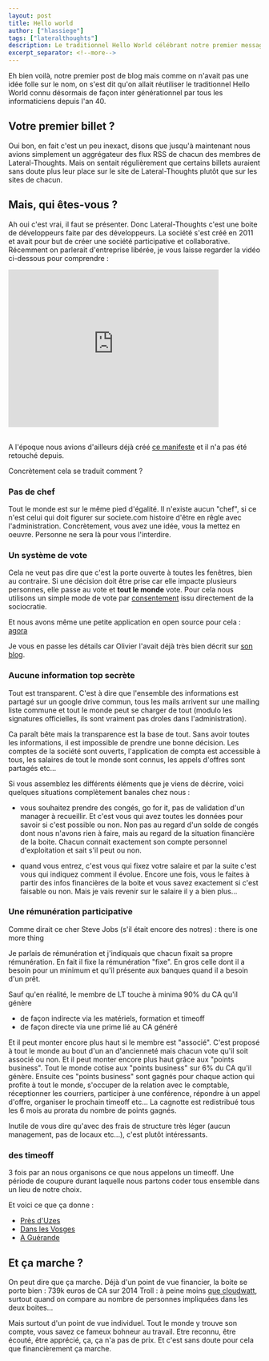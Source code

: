 ```yaml
---
layout: post
title: Hello world
author: ["hlassiege"]
tags: ["lateralthoughts"]
description: Le traditionnel Hello World célébrant notre premier message de blog
excerpt_separator: <!--more-->
---
```


Eh bien voilà, notre premier post de blog mais comme on n'avait pas une idée folle sur le nom, on s'est dit qu'on allait réutiliser le traditionnel Hello World connu désormais de façon inter générationnel par tous les informaticiens depuis l'an 40.

<!--more-->

## Votre premier billet ?

Oui bon, en fait c'est un peu inexact, disons que jusqu'à maintenant nous avions simplement un aggrégateur des flux RSS de chacun des membres de Lateral-Thoughts. Mais on sentait régulièrement que certains billets auraient sans doute plus leur place sur le site de Lateral-Thoughts plutôt que sur les sites de chacun. 

## Mais, qui êtes-vous ?

Ah oui c'est vrai, il faut se présenter. 
Donc Lateral-Thoughts c'est une boite de développeurs faite par des développeurs. La société s'est créé en 2011 et avait pour but de créer une société participative et collaborative. Récemment on parlerait d'entreprise libérée, je vous laisse regarder la vidéo ci-dessous pour comprendre :

<div class="row">
    <div class="col-md-offset-3"> 
      <iframe width="420" height="315" src="http://www.youtube.com/embed/ZrAFpPbz7O4" frameborder="0" allowfullscreen></iframe>
    </div>
</div>  
<br/>

A l'époque nous avions d'ailleurs déjà créé [ce manifeste](http://www.lateral-thoughts.com/vision) et il n'a pas été retouché depuis. 

Concrètement cela se traduit comment ? 

### Pas de chef
Tout le monde est sur le même pied d'égalité. Il n'existe aucun "chef", si ce n'est celui qui doit figurer sur societe.com histoire d'être en rêgle avec l'administration. 
Concrètement, vous avez une idée, vous la mettez en oeuvre. Personne ne sera là pour vous l'interdire. 

### Un système de vote 
Cela ne veut pas dire que c'est la porte ouverte à toutes les fenêtres, bien au contraire. Si une décision doit être prise car elle impacte plusieurs personnes, elle passe au vote et __tout le monde__ vote. 
Pour cela nous utilisons un simple mode de vote par [consentement](http://fr.wikipedia.org/wiki/Sociocratie#La_prise_de_d.C3.A9cision_par_consentement) issu directement de la sociocratie. 

Et nous avons même une petite application en open source pour cela : [agora](https://github.com/LateralThoughts/lt-agora)

Je vous en passe les détails car Olivier l'avait déjà très bien décrit sur [son blog](https://ogirardot.wordpress.com/2012/12/16/agora-automatiser-la-democratie-dans-une-nossii/).

### Aucune information top secrète 
Tout est transparent. C'est à dire que l'ensemble des informations est partagé sur un google drive commun, tous les mails arrivent sur une mailing liste commune et tout le monde peut se charger de tout (modulo les signatures officielles, ils sont vraiment pas droles dans l'administration). 

Ca paraît bête mais la transparence est la base de tout. Sans avoir toutes les informations, il est impossible de prendre une bonne décision. Les comptes de la société sont ouverts, l'application de compta est accessible à tous, les salaires de tout le monde sont connus, les appels d'offres sont partagés etc... 

Si vous assemblez les différents éléments que je viens de décrire, voici quelques situations complètement banales chez nous :

- vous souhaitez prendre des congés, go for it, pas de validation d'un manager à recueillir. 
Et c'est vous qui avez toutes les données pour savoir si c'est possible ou non. Non pas au regard d'un solde de congés dont nous n'avons rien à faire, mais au regard de la situation financière de la boite. Chacun connait exactement son compte personnel d'exploitation et sait s'il peut ou non. 

- quand vous entrez, c'est vous qui fixez votre salaire et par la suite c'est vous qui indiquez comment il évolue. Encore une fois, vous le faites à partir des infos financières de la boite et vous savez exactement si c'est faisable ou non. Mais je vais revenir sur le salaire il y a bien plus...

### Une rémunération participative
Comme dirait ce cher Steve Jobs (s'il était encore des notres) : there is one more thing

Je parlais de rémunération et j'indiquais que chacun fixait sa propre rémunération. En fait il fixe la rémunération "fixe". En gros celle dont il a besoin pour un minimum et qu'il présente aux banques quand il a besoin d'un prêt.

Sauf qu'en réalité, le membre de LT touche à minima 90% du CA qu'il génère

- de façon indirecte via les matériels, formation et timeoff 
- de façon directe via une prime lié au CA généré

Et il peut monter encore plus haut si le membre est "associé". C'est proposé à tout le monde au bout d'un an d'ancienneté mais chacun vote qu'il soit associé ou non. 
Et il peut monter encore plus haut grâce aux "points business". 
Tout le monde cotise aux "points business" sur 6% du CA qu'il génère. Ensuite ces "points business" sont gagnés pour chaque action qui profite à tout le monde, s'occuper de la relation avec le comptable, réceptionner les courriers, participer à une conférence, répondre à un appel d'offre, organiser le prochain timeoff etc... 
La cagnotte est redistribué tous les 6 mois au prorata du nombre de points gagnés.

Inutile de vous dire qu'avec des frais de structure très léger (aucun management, pas de locaux etc...), c'est plutôt intéressants.

### des timeoff

3 fois par an nous organisons ce que nous appelons un timeoff. Une période de coupure durant laquelle nous partons coder tous ensemble dans un lieu de notre choix. 

Et voici ce que ça donne : 

- [Près d'Uzes](https://ogirardot.wordpress.com/2014/04/14/timeoff-2014-lateral-thoughts/) 
- [Dans les Vosges](http://www.eventuallycoding.com/index.php/on-devrait-toujours-travailler-comme-ca-bis/)
- [A Guérande](https://ogirardot.wordpress.com/2012/09/13/on-devrait-toujours-travailler-comme-ca-hackatonlt/)

## Et ça marche ?

On peut dire que ça marche. Déjà d'un point de vue financier, la boite se porte bien : 739k euros de CA sur 2014 
Troll : à peine moins [que cloudwatt](http://www.informatiquenews.fr/bilan-accablant-numergy-cloudwatt-22174), surtout quand on compare au nombre de personnes impliquées dans les deux boites...

Mais surtout d'un point de vue individuel. Tout le monde y trouve son compte, vous savez ce fameux bohneur au travail. Etre reconnu, être écouté, être apprécié, ça, ça n'a pas de prix. 
Et c'est sans doute pour cela que financièrement ça marche.









